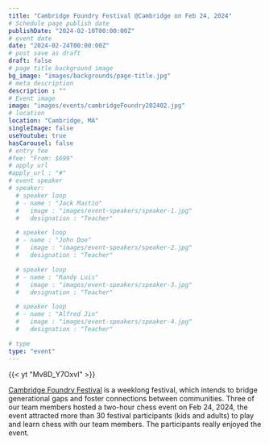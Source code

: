 ```yaml
---
title: "Cambridge Foundry Festival @Cambridge on Feb 24, 2024"
# Schedule page publish date
publishDate: "2024-02-10T00:00:00Z"
# event date
date: "2024-02-24T00:00:00Z"
# post save as draft
draft: false
# page title background image
bg_image: "images/backgrounds/page-title.jpg"
# meta description
description : ""
# Event image
image: "images/events/cambridgeFoundry202402.jpg"
# location
location: "Cambridge, MA"
singleImage: false
useYoutube: true
hasCarousel: false
# entry fee
#fee: "From: $699"
# apply url
#apply_url : "#"
# event speaker
# speaker:
  # speaker loop
  # - name : "Jack Mastio"
  #   image : "images/event-speakers/speaker-1.jpg"
  #   designation : "Teacher"

  # speaker loop
  # - name : "John Doe"
  #   image : "images/event-speakers/speaker-2.jpg"
  #   designation : "Teacher"

  # speaker loop
  # - name : "Randy Luis"
  #   image : "images/event-speakers/speaker-3.jpg"
  #   designation : "Teacher"

  # speaker loop
  # - name : "Alfred Jin"
  #   image : "images/event-speakers/speaker-4.jpg"
  #   designation : "Teacher"

# type
type: "event"
---
```

{{< yt "Mv8D_Y7OxvI" >}}

[Cambridge Foundry Festival](https://www.cambridgefoundry.org/events/festival) is a weeklong festival, which intends to bridge generational gaps and foster connections between communities. Three of our team members hosted a two-hour chess event on Feb 24, 2024, the event attracted more than 30 festival participants (kids and adults) to play and learn chess with our team members. The participants really enjoyed the event.




